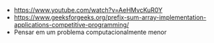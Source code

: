 
- https://www.youtube.com/watch?v=AeHMvcKuR0Y
- https://www.geeksforgeeks.org/prefix-sum-array-implementation-applications-competitive-programming/
- Pensar em um problema computacionalmente menor